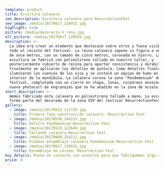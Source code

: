 ```yaml
---
template: product
title: Escultura calavera
seo_description: Escultura calavera para ResurrectionFest
seo_image: /media/20170617_120932.jpg
highlight: true
picture: /media/decoracio-n_resu.jpg
alt_picture: /media/20170617_120926.jpg
description: >-
  La idea era crear un elemento que destacase sobre otros y fuese visible desde
  todo el recinto del festival. La reina calavera impone su figura a una altura
  de once metros, con un tamaño de cinco metros, coronada en hierro. La
  escultura se fabricó con poliestireno tallado en nuestro taller, y
  posteriormente cubierto de resina para aportar consistencia y durabilidad, y
  finalmente se aplicaron los detalles de pintura. Como detalles finales se
  iluminaron las cuencas de los ojos y se instaló un equipo de humo en el
  interior de la mandíbula. La calavera corona la zona "Pandemonium" del
  festival, completada con un cierre en chapa, lonas, corpóreos envejecidos y un
  nuevo photocall de engranajes que se ha añadido en la zona de acceso.
short_description: >-
  Hemos fabricado esta calavera en poliestireno tallado a mano. La escultura
  forma parte del decorado de la zona VIP del festival ResurrectionFest
gallery:
  - image: /media/20170515_122716.jpg
    title: Primera fase construcción calavera. Resurrection Fest
  - image: /media/20170530_144133.jpg
    title: Detalle Pandemonium Resurrection Fest
  - image: /media/20170519_122649.jpg
    title: Tallando calavera Resurrection Fest
  - image: /media/20170609_154111.jpg
    title: Pruebas ensamblaje calavera Pandemonium Resurrection Fest
  - image: /media/20170617_120932.jpg
    title: Ensamblaje de corona. Resurrection Fest
buy_details: Ponte en contacto con nosotros para que fabriquemos algo así para ti.
price: 0
---
```


